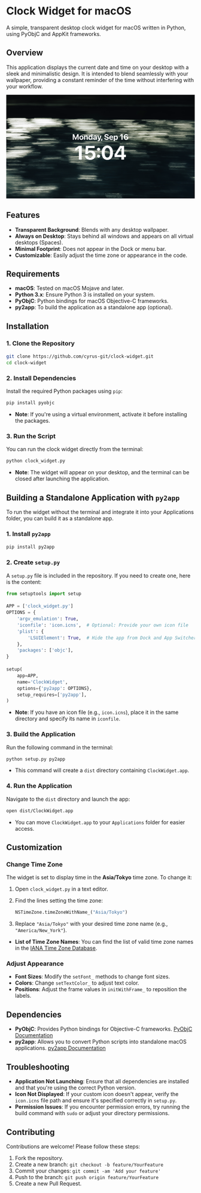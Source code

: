 # Clock Widget for macOS

A simple, transparent desktop clock widget for macOS written in Python, using PyObjC and AppKit frameworks.

## Overview

This application displays the current date and time on your desktop with a sleek and minimalistic design. It is intended to blend seamlessly with your wallpaper, providing a constant reminder of the time without interfering with your workflow.

![Clock Widget Screenshot](screenshot.png)

## Features

- **Transparent Background**: Blends with any desktop wallpaper.
- **Always on Desktop**: Stays behind all windows and appears on all virtual desktops (Spaces).
- **Minimal Footprint**: Does not appear in the Dock or menu bar.
- **Customizable**: Easily adjust the time zone or appearance in the code.

## Requirements

- **macOS**: Tested on macOS Mojave and later.
- **Python 3.x**: Ensure Python 3 is installed on your system.
- **PyObjC**: Python bindings for macOS Objective-C frameworks.
- **py2app**: To build the application as a standalone app (optional).

## Installation

### 1. Clone the Repository

```bash
git clone https://github.com/cyrus-git/clock-widget.git
cd clock-widget
```

### 2. Install Dependencies

Install the required Python packages using `pip`:

```bash
pip install pyobjc
```

- **Note**: If you're using a virtual environment, activate it before installing the packages.

### 3. Run the Script

You can run the clock widget directly from the terminal:

```bash
python clock_widget.py
```

- **Note**: The widget will appear on your desktop, and the terminal can be closed after launching the application.

## Building a Standalone Application with `py2app`

To run the widget without the terminal and integrate it into your Applications folder, you can build it as a standalone app.

### 1. Install `py2app`

```bash
pip install py2app
```

### 2. Create `setup.py`

A `setup.py` file is included in the repository. If you need to create one, here is the content:

```python
from setuptools import setup

APP = ['clock_widget.py']
OPTIONS = {
    'argv_emulation': True,
    'iconfile': 'icon.icns',  # Optional: Provide your own icon file
    'plist': {
        'LSUIElement': True,  # Hide the app from Dock and App Switcher
    },
    'packages': ['objc'],
}

setup(
    app=APP,
    name='ClockWidget',
    options={'py2app': OPTIONS},
    setup_requires=['py2app'],
)
```

- **Note**: If you have an icon file (e.g., `icon.icns`), place it in the same directory and specify its name in `iconfile`.

### 3. Build the Application

Run the following command in the terminal:

```bash
python setup.py py2app
```

- This command will create a `dist` directory containing `ClockWidget.app`.

### 4. Run the Application

Navigate to the `dist` directory and launch the app:

```bash
open dist/ClockWidget.app
```

- You can move `ClockWidget.app` to your `Applications` folder for easier access.

## Customization

### Change Time Zone

The widget is set to display time in the **Asia/Tokyo** time zone. To change it:

1. Open `clock_widget.py` in a text editor.
2. Find the lines setting the time zone:

   ```python
   NSTimeZone.timeZoneWithName_("Asia/Tokyo")
   ```

3. Replace `"Asia/Tokyo"` with your desired time zone name (e.g., `"America/New_York"`).

- **List of Time Zone Names**: You can find the list of valid time zone names in the [IANA Time Zone Database](https://www.iana.org/time-zones).

### Adjust Appearance

- **Font Sizes**: Modify the `setFont_` methods to change font sizes.
- **Colors**: Change `setTextColor_` to adjust text color.
- **Positions**: Adjust the frame values in `initWithFrame_` to reposition the labels.

## Dependencies

- **PyObjC**: Provides Python bindings for Objective-C frameworks. [PyObjC Documentation](https://pyobjc.readthedocs.io/en/latest/)
- **py2app**: Allows you to convert Python scripts into standalone macOS applications. [py2app Documentation](https://py2app.readthedocs.io/en/latest/)

## Troubleshooting

- **Application Not Launching**: Ensure that all dependencies are installed and that you're using the correct Python version.
- **Icon Not Displayed**: If your custom icon doesn't appear, verify the `icon.icns` file path and ensure it's specified correctly in `setup.py`.
- **Permission Issues**: If you encounter permission errors, try running the build command with `sudo` or adjust your directory permissions.

## Contributing

Contributions are welcome! Please follow these steps:

1. Fork the repository.
2. Create a new branch: `git checkout -b feature/YourFeature`
3. Commit your changes: `git commit -am 'Add your feature'`
4. Push to the branch: `git push origin feature/YourFeature`
5. Create a new Pull Request.
